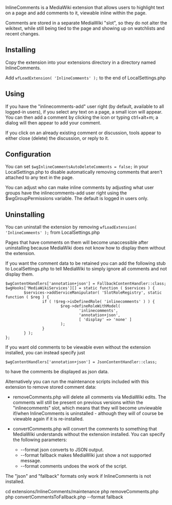 InlineComments is a MediaWiki extension that allows users to highlight text on a page
and add comments to it, viewable inline within the page.

Comments are stored in a separate MediaWiki "slot", so they do not alter the wikitext,
while still being tied to the page and showing up on watchlists and recent changes.

## Installing

Copy the extension into your extensions directory in a directory named InlineComments.

Add `wfLoadExtension( 'InlineComments' );` to the end of LocalSettings.php

## Using
If you have the "inlinecomments-add" user right (by default, available to all
logged-in users), if you select any text on a page, a small icon will appear. You can
then add a comment by clicking the icon or typing ctrl+alt+m; a dialog will then
appear to add your comment.

If you click on an already existing comment or discussion, tools appear to either
close (delete) the discussion, or reply to it.

## Configuration

You can set `$wgInlineCommentsAutoDeleteComments = false;` in your LocalSettings.php to disable
automatically removing comments that aren't attached to any text in the page.

You can adjust who can make inline comments by adjusting what user groups have the inlinecomments-add
user right using the $wgGroupPermissions variable. The default is logged in users only.

## Uninstalling

You can uninstall the extension by removing `wfLoadExtension( 'InlineComments' );` from LocalSettings.php

Pages that have comments on them will become unaccessible after uninstalling because MediaWiki does
not know how to display them without the extension.

If you want the comment data to be retained you can add the following stub to LocalSettings.php to
tell MediaWiki to simply ignore all comments and not display them.

```
$wgContentHandlers['annotation+json'] = FallbackContentHandler::class;
$wgHooks['MediaWikiServices'][] = static function ( $services ) { 
        $services->addServiceManipulator( 'SlotRoleRegistry', static function ( $reg ) { 
                if ( !$reg->isDefinedRole( 'inlinecomments' ) ) { 
                        $reg->defineRoleWithModel(
                                'inlinecomments',
                                'annotation+json',
                                [ 'display' => 'none' ]
                        );
                }   
        } );
};
```

If you want old comments to be viewable even without the extension installed, you can instead specify just
```
$wgContentHandlers['annotation+json'] = JsonContentHandler::class;
```
to have the comments be displayed as json data.

Alternatively you can run the maintenance scripts included with this extension to remove stored comment data:

- removeComments.php will delete all comments via MediaWiki edits. The comments will still be present on
previous versions within the "inlinecomments" slot, which means that they will become unviewable if/when
InlineComments is uninstalled - although they will of course be viewable again if it is re-installed.

- convertComments.php will convert the comments to something that MediaWiki understands without the extension
installed. You can specify the following parameters:
  - --format json converts to JSON output.
  - --format fallback makes MediaWiki just show a not supported message.
  - --format comments undoes the work of the script.

The "json" and "fallback" formats only work if InlineComments is not installed.

cd extensions/InlineComments/maintenance
php removeComments.php
php convertCommentsToFallback.php --format fallback

